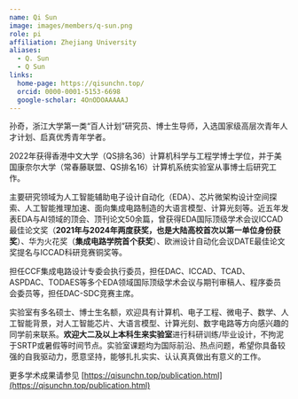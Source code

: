 ```yaml
---
name: Qi Sun
image: images/members/q-sun.png
role: pi
affiliation: Zhejiang University
aliases:
  - Q. Sun
  - Q Sun
links:
  home-page: https://qisunchn.top/
  orcid: 0000-0001-5153-6698
  google-scholar: 4OnODOAAAAAJ
---
```


孙奇，浙江大学第一类“百人计划”研究员、博士生导师，入选国家级高层次青年人才计划、启真优秀青年学者。

2022年获得香港中文大学（QS排名36）计算机科学与工程学博士学位，并于美国康奈尔大学（常春藤联盟、QS排名16）计算机系统实验室从事博士后研究工作。

主要研究领域为人工智能辅助电子设计自动化（EDA）、芯片微架构设计空间探索、人工智能推理加速、面向集成电路制造的大语言模型、计算光刻等。近五年发表EDA与AI领域的顶会、顶刊论文50余篇，曾获得EDA国际顶级学术会议ICCAD最佳论文奖（**2021年与2024年两度获奖，也是大陆高校首次以第一单位身份获奖**）、华为火花奖（**集成电路学院首个获奖**）、欧洲设计自动化会议DATE最佳论文奖提名与ICCAD科研竞赛铜奖等。

担任CCF集成电路设计专委会执行委员，担任DAC、ICCAD、TCAD、ASPDAC、TODAES等多个EDA领域国际顶级学术会议与期刊审稿人、程序委员会委员等，担任DAC-SDC竞赛主席。

实验室有多名硕士、博士生名额，欢迎具有计算机、电子工程、微电子、数学、人工智能背景，对人工智能芯片、大语言模型、计算光刻、数字电路等方向感兴趣的同学前来联系。**欢迎大二及以上本科生来实验室**进行科研训练/毕业设计，不拘泥于SRTP或暑假等时间节点。实验室课题均为国际前沿、热点问题，希望你具备较强的自我驱动力，愿意坚持，能够扎扎实实、认认真真做出有意义的工作。

更多学术成果请参见 [https://qisunchn.top/publication.html](https://qisunchn.top/publication.html)
